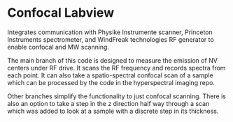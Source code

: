 # Confocal Labview
Integrates communication with Physike Instrumente scanner, Princeton Instruments spectrometer, and WindFreak technologies RF generator to enable confocal and MW scanning.

The main branch of this code is designed to measure the emission of NV centers under RF drive. It scans the RF frequency and records spectra from each point. It can also take a spatio-spectral confocal scan of a sample which can be processed by the code in the hyperspectral imaging repo.

Other branches simplify the functionality to just confocal scanning. There is also an option to take a step in the z direction half way through a scan which was added to look at a sample with a discrete step in its thickness.
